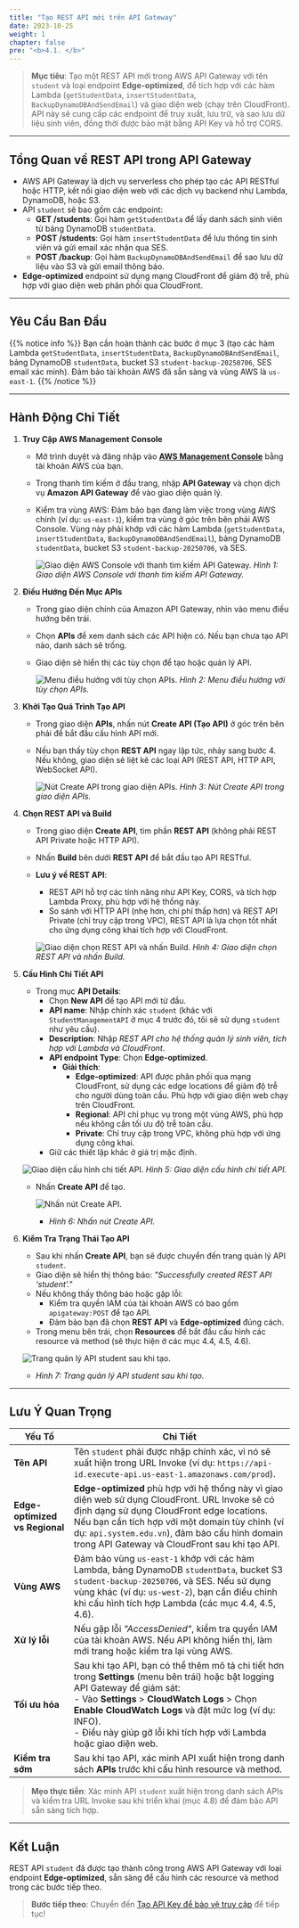 ```yaml
---
title: "Tạo REST API mới trên API Gateway"
date: 2023-10-25
weight: 1
chapter: false
pre: "<b>4.1. </b>"
---
```


> **Mục tiêu**: Tạo một REST API mới trong AWS API Gateway với tên `student` và loại endpoint **Edge-optimized**, để tích hợp với các hàm Lambda (`getStudentData`, `insertStudentData`, `BackupDynamoDBAndSendEmail`) và giao diện web (chạy trên CloudFront). API này sẽ cung cấp các endpoint để truy xuất, lưu trữ, và sao lưu dữ liệu sinh viên, đồng thời được bảo mật bằng API Key và hỗ trợ CORS.

---

## Tổng Quan về REST API trong API Gateway

- AWS API Gateway là dịch vụ serverless cho phép tạo các API RESTful hoặc HTTP, kết nối giao diện web với các dịch vụ backend như Lambda, DynamoDB, hoặc S3.  
- API `student` sẽ bao gồm các endpoint:  
  - **GET /students**: Gọi hàm `getStudentData` để lấy danh sách sinh viên từ bảng DynamoDB `studentData`.  
  - **POST /students**: Gọi hàm `insertStudentData` để lưu thông tin sinh viên và gửi email xác nhận qua SES.  
  - **POST /backup**: Gọi hàm `BackupDynamoDBAndSendEmail` để sao lưu dữ liệu vào S3 và gửi email thông báo.  
- **Edge-optimized** endpoint sử dụng mạng CloudFront để giảm độ trễ, phù hợp với giao diện web phân phối qua CloudFront.

---

## Yêu Cầu Ban Đầu

{{% notice info %}}
Bạn cần hoàn thành các bước ở mục 3 (tạo các hàm Lambda `getStudentData`, `insertStudentData`, `BackupDynamoDBAndSendEmail`, bảng DynamoDB `studentData`, bucket S3 `student-backup-20250706`, SES email xác minh). Đảm bảo tài khoản AWS đã sẵn sàng và vùng AWS là `us-east-1`.
{{% /notice %}}

---

## Hành Động Chi Tiết

1. **Truy Cập AWS Management Console**  
   - Mở trình duyệt và đăng nhập vào **[AWS Management Console](https://console.aws.amazon.com)** bằng tài khoản AWS của bạn.  
   - Trong thanh tìm kiếm ở đầu trang, nhập **API Gateway** và chọn dịch vụ **Amazon API Gateway** để vào giao diện quản lý.  
   - Kiểm tra vùng AWS: Đảm bảo bạn đang làm việc trong vùng AWS chính (ví dụ: `us-east-1`), kiểm tra vùng ở góc trên bên phải AWS Console. Vùng này phải khớp với các hàm Lambda (`getStudentData`, `insertStudentData`, `BackupDynamoDBAndSendEmail`), bảng DynamoDB `studentData`, bucket S3 `student-backup-20250706`, và SES.  

     ![Giao diện AWS Console với thanh tìm kiếm API Gateway.](/images/5-creating-a-restful-api/4.1-creating-a-rest-api/creating-a-rest-api-01.png)
     *Hình 1: Giao diện AWS Console với thanh tìm kiếm API Gateway.*

2. **Điều Hướng Đến Mục APIs**  
   - Trong giao diện chính của Amazon API Gateway, nhìn vào menu điều hướng bên trái.  
   - Chọn **APIs** để xem danh sách các API hiện có. Nếu bạn chưa tạo API nào, danh sách sẽ trống.  
   - Giao diện sẽ hiển thị các tùy chọn để tạo hoặc quản lý API.  

     ![Menu điều hướng với tùy chọn APIs.](/images/5-creating-a-restful-api/4.1-creating-a-rest-api/creating-a-rest-api-02.png)
     *Hình 2: Menu điều hướng với tùy chọn APIs.*

3. **Khởi Tạo Quá Trình Tạo API**  
   - Trong giao diện **APIs**, nhấn nút **Create API (Tạo API)** ở góc trên bên phải để bắt đầu cấu hình API mới.  
   - Nếu bạn thấy tùy chọn **REST API** ngay lập tức, nhảy sang bước 4. Nếu không, giao diện sẽ liệt kê các loại API (REST API, HTTP API, WebSocket API).  

     ![Nút Create API trong giao diện APIs.](/images/5-creating-a-restful-api/4.1-creating-a-rest-api/creating-a-rest-api-03.png)
     *Hình 3: Nút Create API trong giao diện APIs.*

4. **Chọn REST API và Build**  
   - Trong giao diện **Create API**, tìm phần **REST API** (không phải REST API Private hoặc HTTP API).  
   - Nhấn **Build** bên dưới **REST API** để bắt đầu tạo API RESTful.  
   - **Lưu ý về REST API**:  
     - REST API hỗ trợ các tính năng như API Key, CORS, và tích hợp Lambda Proxy, phù hợp với hệ thống này.  
     - So sánh với HTTP API (nhẹ hơn, chi phí thấp hơn) và REST API Private (chỉ truy cập trong VPC), REST API là lựa chọn tốt nhất cho ứng dụng công khai tích hợp với CloudFront.  

     ![Giao diện chọn REST API và nhấn Build.](/images/5-creating-a-restful-api/4.1-creating-a-rest-api/creating-a-rest-api-04.png)
     *Hình 4: Giao diện chọn REST API và nhấn Build.*

5. **Cấu Hình Chi Tiết API**  
   - Trong mục **API Details**:  
     - Chọn **New API** để tạo API mới từ đầu.  
     - **API name**: Nhập chính xác `student` (khác với `StudentManagementAPI` ở mục 4 trước đó, tôi sẽ sử dụng `student` như yêu cầu).  
     - **Description**: Nhập *REST API cho hệ thống quản lý sinh viên, tích hợp với Lambda và CloudFront*.  
     - **API endpoint Type**: Chọn **Edge-optimized**.  
       - **Giải thích**:  
         - **Edge-optimized**: API được phân phối qua mạng CloudFront, sử dụng các edge locations để giảm độ trễ cho người dùng toàn cầu. Phù hợp với giao diện web chạy trên CloudFront.  
         - **Regional**: API chỉ phục vụ trong một vùng AWS, phù hợp nếu không cần tối ưu độ trễ toàn cầu.  
         - **Private**: Chỉ truy cập trong VPC, không phù hợp với ứng dụng công khai.  
     - Giữ các thiết lập khác ở giá trị mặc định.  

    ![Giao diện cấu hình chi tiết API.](/images/5-creating-a-restful-api/4.1-creating-a-rest-api/creating-a-rest-api-05.png)
     *Hình 5: Giao diện cấu hình chi tiết API.*

   - Nhấn **Create API** để tạo.  

     ![Nhấn nút Create API.](/images/5-creating-a-restful-api/4.1-creating-a-rest-api/creating-a-rest-api-06.png)
     - *Hình 6: Nhấn nút Create API.*

6. **Kiểm Tra Trạng Thái Tạo API**  
   - Sau khi nhấn **Create API**, bạn sẽ được chuyển đến trang quản lý API `student`.  
   - Giao diện sẽ hiển thị thông báo: _"Successfully created REST API ‘student’."_  
   - Nếu không thấy thông báo hoặc gặp lỗi:  
     - Kiểm tra quyền IAM của tài khoản AWS có bao gồm `apigateway:POST` để tạo API.  
     - Đảm bảo bạn đã chọn **REST API** và **Edge-optimized** đúng cách.  
   - Trong menu bên trái, chọn **Resources** để bắt đầu cấu hình các resource và method (sẽ thực hiện ở các mục 4.4, 4.5, 4.6).  

   ![Trang quản lý API student sau khi tạo.](/images/5-creating-a-restful-api/4.1-creating-a-rest-api/creating-a-rest-api-07.png)
   - *Hình 7: Trang quản lý API student sau khi tạo.*

---

## Lưu Ý Quan Trọng

| **Yếu Tố** | **Chi Tiết** |
|------------|--------------|
| **Tên API** | Tên `student` phải được nhập chính xác, vì nó sẽ xuất hiện trong URL Invoke (ví dụ: `https://api-id.execute-api.us-east-1.amazonaws.com/prod`). |
| **Edge-optimized vs Regional** | **Edge-optimized** phù hợp với hệ thống này vì giao diện web sử dụng CloudFront. URL Invoke sẽ có định dạng sử dụng CloudFront edge locations. Nếu bạn cần tích hợp với một domain tùy chỉnh (ví dụ: `api.system.edu.vn`), đảm bảo cấu hình domain trong API Gateway và CloudFront sau khi tạo API. |
| **Vùng AWS** | Đảm bảo vùng `us-east-1` khớp với các hàm Lambda, bảng DynamoDB `studentData`, bucket S3 `student-backup-20250706`, và SES. Nếu sử dụng vùng khác (ví dụ: `us-west-2`), bạn cần điều chỉnh khi cấu hình tích hợp Lambda (các mục 4.4, 4.5, 4.6). |
| **Xử lý lỗi** | Nếu gặp lỗi _"AccessDenied"_, kiểm tra quyền IAM của tài khoản AWS. Nếu API không hiển thị, làm mới trang hoặc kiểm tra lại vùng AWS. |
| **Tối ưu hóa** | Sau khi tạo API, bạn có thể thêm mô tả chi tiết hơn trong **Settings** (menu bên trái) hoặc bật logging API Gateway để giám sát: <br> - Vào **Settings** > **CloudWatch Logs** > Chọn **Enable CloudWatch Logs** và đặt mức log (ví dụ: INFO). <br> - Điều này giúp gỡ lỗi khi tích hợp với Lambda hoặc giao diện web. |
| **Kiểm tra sớm** | Sau khi tạo API, xác minh API xuất hiện trong danh sách **APIs** trước khi cấu hình resource và method. |

> **Mẹo thực tiễn**: Xác minh API `student` xuất hiện trong danh sách APIs và kiểm tra URL Invoke sau khi triển khai (mục 4.8) để đảm bảo API sẵn sàng tích hợp.

---

## Kết Luận

REST API `student` đã được tạo thành công trong AWS API Gateway với loại endpoint **Edge-optimized**, sẵn sàng để cấu hình các resource và method trong các bước tiếp theo.

> **Bước tiếp theo**: Chuyển đến [Tạo API Key để bảo vệ truy cập](/4-creating-a-restful-api/4.2-creating-an-api-key/) để tiếp tục!